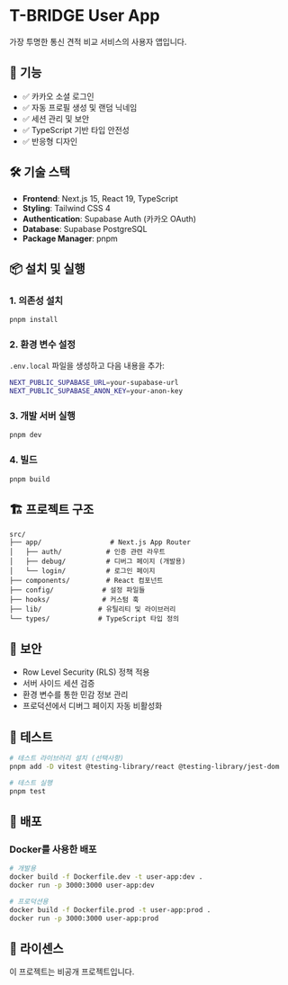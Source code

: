 # T-BRIDGE User App

가장 투명한 통신 견적 비교 서비스의 사용자 앱입니다.

## 🚀 기능

- ✅ 카카오 소셜 로그인
- ✅ 자동 프로필 생성 및 랜덤 닉네임
- ✅ 세션 관리 및 보안
- ✅ TypeScript 기반 타입 안전성
- ✅ 반응형 디자인

## 🛠️ 기술 스택

- **Frontend**: Next.js 15, React 19, TypeScript
- **Styling**: Tailwind CSS 4
- **Authentication**: Supabase Auth (카카오 OAuth)
- **Database**: Supabase PostgreSQL
- **Package Manager**: pnpm

## 📦 설치 및 실행

### 1. 의존성 설치
```bash
pnpm install
```

### 2. 환경 변수 설정
`.env.local` 파일을 생성하고 다음 내용을 추가:

```bash
NEXT_PUBLIC_SUPABASE_URL=your-supabase-url
NEXT_PUBLIC_SUPABASE_ANON_KEY=your-anon-key
```

### 3. 개발 서버 실행
```bash
pnpm dev
```

### 4. 빌드
```bash
pnpm build
```

## 🏗️ 프로젝트 구조

```
src/
├── app/                 # Next.js App Router
│   ├── auth/           # 인증 관련 라우트
│   ├── debug/          # 디버그 페이지 (개발용)
│   └── login/          # 로그인 페이지
├── components/         # React 컴포넌트
├── config/            # 설정 파일들
├── hooks/             # 커스텀 훅
├── lib/              # 유틸리티 및 라이브러리
└── types/            # TypeScript 타입 정의
```

## 🔐 보안

- Row Level Security (RLS) 정책 적용
- 서버 사이드 세션 검증
- 환경 변수를 통한 민감 정보 관리
- 프로덕션에서 디버그 페이지 자동 비활성화

## 🧪 테스트

```bash
# 테스트 라이브러리 설치 (선택사항)
pnpm add -D vitest @testing-library/react @testing-library/jest-dom

# 테스트 실행
pnpm test
```

## 🚀 배포

### Docker를 사용한 배포

```bash
# 개발용
docker build -f Dockerfile.dev -t user-app:dev .
docker run -p 3000:3000 user-app:dev

# 프로덕션용
docker build -f Dockerfile.prod -t user-app:prod .
docker run -p 3000:3000 user-app:prod
```

## 📝 라이센스

이 프로젝트는 비공개 프로젝트입니다.